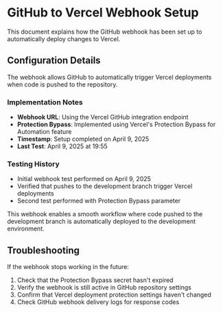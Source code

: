 # GitHub to Vercel Webhook Setup

This document explains how the GitHub webhook has been set up to automatically deploy changes to Vercel.

## Configuration Details

The webhook allows GitHub to automatically trigger Vercel deployments when code is pushed to the repository.

### Implementation Notes

- **Webhook URL**: Using the Vercel GitHub integration endpoint
- **Protection Bypass**: Implemented using Vercel's Protection Bypass for Automation feature
- **Timestamp**: Setup completed on April 9, 2025
- **Last Test**: April 9, 2025 at 19:55

### Testing History

- Initial webhook test performed on April 9, 2025
- Verified that pushes to the development branch trigger Vercel deployments
- Second test performed with Protection Bypass parameter

This webhook enables a smooth workflow where code pushed to the development branch is automatically deployed to the development environment.

## Troubleshooting

If the webhook stops working in the future:

1. Check that the Protection Bypass secret hasn't expired
2. Verify the webhook is still active in GitHub repository settings
3. Confirm that Vercel deployment protection settings haven't changed
4. Check GitHub webhook delivery logs for response codes